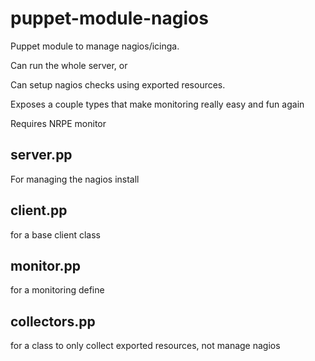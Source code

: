 puppet-module-nagios
====================

Puppet module to manage nagios/icinga.

Can run the whole server, or

Can setup nagios checks using exported resources.

Exposes a couple types that make monitoring really easy and fun again 

Requires NRPE monitor


server.pp
---------

For managing the nagios install

client.pp
---------

for a base client class

monitor.pp
----------

for a monitoring define

collectors.pp
-------------

for a class to only collect exported resources, not manage nagios
